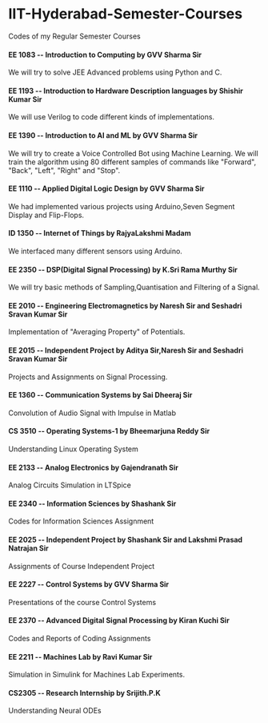 # IIT-Hyderabad-Semester-Courses
Codes of my Regular Semester Courses

#### EE 1083 -- Introduction to Computing by GVV Sharma Sir

We will try to solve JEE Advanced problems using Python and C.

#### EE 1193 -- Introduction to Hardware Description languages by Shishir Kumar Sir

We will use Verilog to code different kinds of implementations.

#### EE 1390 -- Introduction to AI and ML by GVV Sharma Sir

We will try to create a Voice Controlled Bot using Machine Learning. We will train the algorithm using 80 different samples of commands like "Forward", "Back", "Left", "Right" and "Stop".

#### EE 1110 -- Applied Digital Logic Design by GVV Sharma Sir

We had implemented various projects using Arduino,Seven Segment Display and Flip-Flops.

#### ID 1350 -- Internet of Things by RajyaLakshmi Madam

We interfaced many different sensors using Arduino.

#### EE 2350 -- DSP(Digital Signal Processing) by K.Sri Rama Murthy Sir

We will try basic methods of Sampling,Quantisation and Filtering of a Signal.

#### EE 2010 -- Engineering Electromagnetics by Naresh Sir and Seshadri Sravan Kumar Sir

Implementation of "Averaging Property" of Potentials.

#### EE 2015 -- Independent Project by Aditya Sir,Naresh Sir and Seshadri Sravan Kumar Sir

Projects and Assignments on Signal Processing.

#### EE 1360 -- Communication Systems by Sai Dheeraj Sir

Convolution of Audio Signal with Impulse in Matlab

#### CS 3510 -- Operating Systems-1 by Bheemarjuna Reddy Sir

Understanding Linux Operating System

#### EE 2133 -- Analog Electronics by Gajendranath Sir

Analog Circuits Simulation in LTSpice

#### EE 2340 -- Information Sciences by Shashank Sir

Codes for Information Sciences Assignment

#### EE 2025 -- Independent Project by Shashank Sir and Lakshmi Prasad Natrajan Sir

Assignments of Course Independent Project

#### EE 2227 -- Control Systems by GVV Sharma Sir

Presentations of the course Control Systems

#### EE 2370 -- Advanced Digital Signal Processing by Kiran Kuchi Sir

Codes and Reports of Coding Assignments

#### EE 2211 -- Machines Lab by Ravi Kumar Sir

Simulation in Simulink for Machines Lab Experiments.

#### CS2305 -- Research Internship by Srijith.P.K

Understanding Neural ODEs
